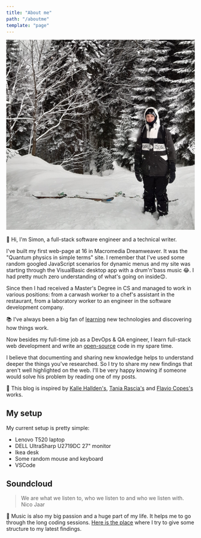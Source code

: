 ```yaml
---
title: "About me"
path: "/aboutme"
template: "page"
---
```


![../images/pages/aboutme/me_and_skis.jpg](../images/pages/aboutme/me_and_skis.jpg)

👋 Hi, I'm Simon, a full-stack software engineer and a technical writer.

I've built my first web-page at 16 in Macromedia Dreamweaver. It was the "Quantum physics in simple terms" site. I remember that I've used some random googled JavaScript scenarios for dynamic menus and my site was starting through the VisualBasic desktop app with a drum'n'bass music 😂. I had pretty much zero understanding of what's going on inside😊.

Since then I had received a Master's Degree in CS and managed to work in various positions: from a carwash worker to a chef's assistant in the restaurant, from a laboratory worker to an engineer in the software development company.

📚 I've always been a big fan of [learning](https://www.simonbliznyuk.com/things-i-dont-know) new technologies and discovering how things work.

Now besides my full-time job as a DevOps & QA engineer, I learn full-stack web development and write an [open-source](https://github.com/sematgt) code in my spare time.

I believe that documenting and sharing new knowledge helps to understand deeper the things you've researched. So I try to share my new findings that aren't well highlighted on the web. I'll be very happy knowing if someone would solve his problem by reading one of my posts.

🙌 This blog is inspired by [Kalle Hallden's](https://www.youtube.com/channel/UCWr0mx597DnSGLFk1WfvSkQ/channels), [Tania Rascia's](https://www.taniarascia.com/)  and [Flavio Copes's](https://flaviocopes.com/) works.

## My setup

My current setup is pretty simple:

- Lenovo T520 laptop
- DELL UltraSharp U2719DC 27" monitor
- Ikea desk
- Some random mouse and keyboard
- VSCode

## Soundcloud

> We are what we listen to, who we listen to and who we listen with. Nico Jaar

🎷 Music is also my big passion and a huge part of my life. It helps me to go through the long coding sessions. [Here is the place](https://soundcloud.com/steamysunnyspace) where I try to give some structure to my latest findings.
